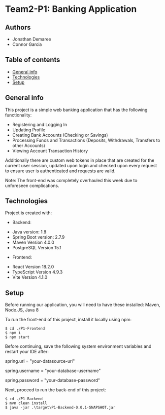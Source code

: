 # Team2-P1: Banking Application

## Authors
* Jonathan Demaree
* Connor Garcia

## Table of contents
* [General info](#general-info)
* [Technologies](#technologies)
* [Setup](#setup)

## General info
This project is a simple web banking application that has the following functionality:
- Registering and Logging In
- Updating Profile
- Creating Bank Accounts (Checking or Savings)
- Processing Funds and Transactions (Deposits, Withdrawals, Transfers to other Accounts)
- Viewing Account Transaction History

Additionally there are custom web tokens in place that are created for the current user session, updated upon login and checked upon every request
to ensure user is authenticated and requests are valid.

Note: The front-end was completely overhauled this week due to unforeseen complications.
	
## Technologies
Project is created with:
* Backend: 
- Java version: 1.8
- Spring Boot version: 2.7.9
- Maven Version 4.0.0
- PostgreSQL Version 15.1
* Frontend:
- React Version 18.2.0
- TypeScript Version 4.9.3
- Vite Version 4.1.0
	
## Setup
Before running our application, you will need to have these installed: Maven, Node.JS, Java 8

To run the front-end of this project, install it locally using npm:

```
$ cd ./P1-Frontend
$ npm i
$ npm start
```

Before continuing, save the following system environment variables and restart your IDE after:

spring.url = "your-datasource-url"

spring.username = "your-database-username"

spring.password = "your-database-password"

Next, proceed to run the back-end of this project:

```
$ cd ./P1-Backend
$ mvn clean install
$ java -jar .\target\P1-Backend-0.0.1-SNAPSHOT.jar
```
